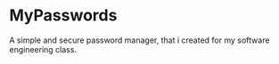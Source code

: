 # MyPasswords
A simple and secure password manager, that i created for my software engineering class.
